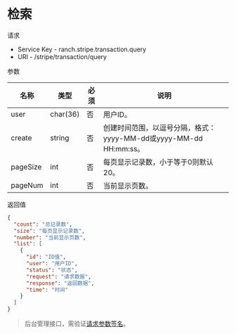 # 检索

请求
- Service Key - ranch.stripe.transaction.query
- URI - /stripe/transaction/query

参数

|名称|类型|必须|说明|
|---|---|---|---|
|user|char(36)|否|用户ID。|
|create|string|否|创建时间范围，以逗号分隔，格式：yyyy-MM-dd或yyyy-MM-dd HH:mm:ss。|
|pageSize|int|否|每页显示记录数，小于等于0则默认20。|
|pageNum|int|否|当前显示页数。|

返回值
```json
{
  "count": "总记录数",
  "size": "每页显示记录数",
  "number": "当前显示页数",
  "list": [
    {
      "id": "ID值",
      "user": "用户ID",
      "status": "状态",
      "request": "请求数据",
      "response": "返回数据",
      "time": "时间"
    }
  ]
}
```

> 后台管理接口，需验证[请求参数签名](https://github.com/heisedebaise/tephra/blob/master/tephra-ctrl/doc/sign.md)。
